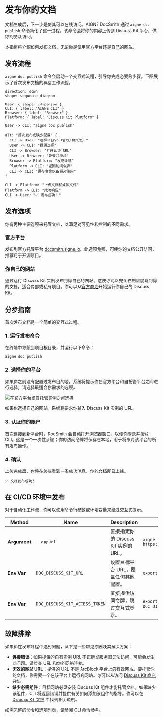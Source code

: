 # 发布你的文档

文档生成后，下一步是使其可以在线访问。AIGNE DocSmith 通过 `aigne doc publish` 命令简化了这一过程，该命令会将你的内容上传到 Discuss Kit 平台，供你的受众访问。

本指南将介绍如何发布文档，无论你是使用官方平台还是自己的网站。

## 发布流程

`aigne doc publish` 命令会启动一个交互式流程，引导你完成必要的步骤。下图展示了首次发布文档的典型工作流程。

```d2
direction: down
shape: sequence_diagram

User: { shape: c4-person }
CLI: { label: "AIGNE CLI" }
Browser: { label: "Browser" }
Platform: { label: "Discuss Kit Platform" }

User -> CLI: "aigne doc publish"

alt: "首次发布或缺少配置" {
  CLI -> User: "选择平台\n（官方/自托管）"
  User -> CLI: "提供选择"
  CLI -> Browser: "打开认证 URL"
  User -> Browser: "登录并授权"
  Browser -> Platform: "发送凭证"
  Platform -> CLI: "返回访问令牌"
  CLI -> CLI: "保存令牌以备将来使用"
}

CLI -> Platform: "上传文档和媒体文件"
Platform -> CLI: "成功响应"
CLI -> User: "✅ 发布成功！"
```

## 发布选项

你有两种主要选项来托管文档，以满足对可见性和控制的不同需求。

### 官方平台

发布到官方托管平台 [docsmith.aigne.io](https://docsmith.aigne.io)。此选项免费，可使你的文档公开访问，推荐用于开源项目。

### 你自己的网站

通过运行 Discuss Kit 实例发布到你自己的网站。这使你可以完全控制谁能访问你的文档，适合内部或私有项目。你可以从[官方商店](https://www.arcblock.io/store/z8iZhf67n368m2k5a9fXvCL778jAnf3e5n2b)开始运行你自己的 Discuss Kit。

## 分步指南

首次发布文档是一个简单的交互式过程。

### 1. 运行发布命令

在终端中导航到项目根目录，并运行以下命令：

```bash
aigne doc publish
```

### 2. 选择你的平台

如果你之前没有配置过发布目的地，系统将提示你在官方平台和自托管平台之间进行选择。请选择最适合你需求的选项。

![在官方平台或自托管实例之间选择](https://docsmith.aigne.io/image-bin/uploads/9fd929060b5abe13d03cf5eb7aea85aa.png)

如果你选择自己的网站，系统将要求你输入 Discuss Kit 实例的 URL。

### 3. 认证你的账户

首次连接到新平台时，DocSmith 会自动打开浏览器窗口，以便你登录并授权 CLI。这是一个一次性步骤；你的访问令牌将保存在本地，用于将来对该平台的所有发布操作。

### 4. 确认

上传完成后，你将在终端看到一条成功消息，你的文档即已上线。

```
✅ 文档发布成功！
```

## 在 CI/CD 环境中发布

对于自动化工作流，你可以使用命令行参数或环境变量来绕过交互式提示。

| Method     | Name                           | Description                                                                              | Example                                                     |
| ---------- | ------------------------------ | ---------------------------------------------------------------------------------------- | ----------------------------------------------------------- |
| **Argument** | `--appUrl`                     | 直接指定你的 Discuss Kit 实例的 URL。                                 | `aigne doc publish --appUrl https://docs.mycompany.com`       |
| **Env Var**  | `DOC_DISCUSS_KIT_URL`          | 设置目标平台 URL，覆盖任何其他配置。                        | `export DOC_DISCUSS_KIT_URL=...`                              |
| **Env Var**  | `DOC_DISCUSS_KIT_ACCESS_TOKEN` | 直接提供访问令牌，跳过交互式登录。                      | `export DOC_DISCUSS_KIT_ACCESS_TOKEN=...`                     |

## 故障排除

如果你在发布过程中遇到问题，以下是一些常见原因及其解决方案：

-   **连接错误**：如果提供的自有实例 URL 不正确或服务器无法访问，可能会发生此问题。请检查 URL 和你的网络连接。
-   **无效的网站 URL**：提供的 URL 不是 ArcBlock 平台上的有效网站。要托管你的文档，你需要一个在该平台上运行的网站。你可以从访问 [Discuss Kit 商店](https://www.arcblock.io/store/z8iZhf67n368m2k5a9fXvCL778jAnf3e5n2b) 开始。
-   **缺少必需组件**：目标网站必须安装 Discuss Kit 组件才能托管文档。如果缺少该组件，CLI 将返回错误并提供有关如何添加该组件的指导。你可以在 [Discuss Kit 文档](https://www.arcblock.io/docs/web3-kit/en/discuss-kit) 中找到相关说明。

如需完整的命令和选项列表，请参阅 [CLI 命令参考](./cli-reference.md)。